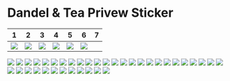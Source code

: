# Dandel & Tea Privew Sticker

| 1 | 2 | 3 | 4 | 5 | 6 | 7 |
|:---:|:---:|:---:|:---:|:---:|:---:|:---:|
|<img src="https://github.com/abas/dandeltea/blob/master/telegram-stiker/pack/Dandel%20&%20Tea%201.png?raw=tru"/>|<img src="https://github.com/abas/dandeltea/blob/master/telegram-stiker/pack/Dandel%20&%20Tea%202.png?raw=true"/>|<img src="https://github.com/abas/dandeltea/blob/master/telegram-stiker/pack/Dandel%20&%20Tea%203.png?raw=true"/>|<img src="https://github.com/abas/dandeltea/blob/master/telegram-stiker/pack/Dandel%20&%20Tea%204.png?raw=true"/>|<img src="https://github.com/abas/dandeltea/blob/master/telegram-stiker/pack/Dandel%20&%20Tea%205.png?raw=true"/>|<img src="https://github.com/abas/dandeltea/blob/master/telegram-stiker/pack/Dandel%20&%20Tea%206.png?raw=true"/>|


  <img src="https://github.com/abas/dandeltea/blob/master/telegram-stiker/pack/Dandel%20&%20Tea%207.png?raw=true"/>
  <img src="https://github.com/abas/dandeltea/blob/master/telegram-stiker/pack/Dandel%20&%20Tea%208.png?raw=true"/>
  <img src="https://github.com/abas/dandeltea/blob/master/telegram-stiker/pack/Dandel%20&%20Tea%209.png?raw=true"/>
  <img src="https://github.com/abas/dandeltea/blob/master/telegram-stiker/pack/Dandel%20&%20Tea%2010.png?raw=true"/>
  <img src="https://github.com/abas/dandeltea/blob/master/telegram-stiker/pack/Dandel%20&%20Tea%2011.png?raw=true"/>
  <img src="https://github.com/abas/dandeltea/blob/master/telegram-stiker/pack/Dandel%20&%20Tea%2012.png?raw=true"/>
  <img src="https://github.com/abas/dandeltea/blob/master/telegram-stiker/pack/Dandel%20&%20Tea%2013.png?raw=true"/>
  <img src="https://github.com/abas/dandeltea/blob/master/telegram-stiker/pack/Dandel%20&%20Tea%2014.png?raw=true"/>
  <img src="https://github.com/abas/dandeltea/blob/master/telegram-stiker/pack/Dandel%20&%20Tea%2015.png?raw=true"/>
  <img src="https://github.com/abas/dandeltea/blob/master/telegram-stiker/pack/Dandel%20&%20Tea%2016.png?raw=true"/>
  <img src="https://github.com/abas/dandeltea/blob/master/telegram-stiker/pack/Dandel%20&%20Tea%2017.png?raw=true"/>
  <img src="https://github.com/abas/dandeltea/blob/master/telegram-stiker/pack/Dandel%20&%20Tea%2018.png?raw=true"/>
  <img src="https://github.com/abas/dandeltea/blob/master/telegram-stiker/pack/Dandel%20&%20Tea%2019.png?raw=true"/>
  <img src="https://github.com/abas/dandeltea/blob/master/telegram-stiker/pack/Dandel%20&%20Tea%2020.png?raw=true"/>
  <img src="https://github.com/abas/dandeltea/blob/master/telegram-stiker/pack/Dandel%20&%20Tea%2021.png?raw=true"/>
  <img src="https://github.com/abas/dandeltea/blob/master/telegram-stiker/pack/Dandel%20&%20Tea%2022.png?raw=true"/>
  <img src="https://github.com/abas/dandeltea/blob/master/telegram-stiker/pack/Dandel%20&%20Tea%2023.png?raw=true"/>
  <img src="https://github.com/abas/dandeltea/blob/master/telegram-stiker/pack/Dandel%20&%20Tea%2024.png?raw=true"/>
  <img src="https://github.com/abas/dandeltea/blob/master/telegram-stiker/pack/Dandel%20&%20Tea%2025.png?raw=true"/>
  <img src="https://github.com/abas/dandeltea/blob/master/telegram-stiker/pack/Dandel%20&%20Tea%2026.png?raw=true"/>
  <img src="https://github.com/abas/dandeltea/blob/master/telegram-stiker/pack/Dandel%20&%20Tea%2027.png?raw=true"/>
  <img src="https://github.com/abas/dandeltea/blob/master/telegram-stiker/pack/Dandel%20&%20Tea%2028.png?raw=true"/>
  <img src="https://github.com/abas/dandeltea/blob/master/telegram-stiker/pack/Dandel%20&%20Tea%2029.png?raw=true"/>
  <img src="https://github.com/abas/dandeltea/blob/master/telegram-stiker/pack/Dandel%20&%20Tea%2030.png?raw=true"/>
  <img src="https://github.com/abas/dandeltea/blob/master/telegram-stiker/pack/Dandel%20&%20Tea%2031.png?raw=true"/>
  <img src="https://github.com/abas/dandeltea/blob/master/telegram-stiker/pack/Dandel%20&%20Tea%2032.png?raw=true"/>
  <img src="https://github.com/abas/dandeltea/blob/master/telegram-stiker/pack/Dandel%20&%20Tea%2033.png?raw=true"/>
  <img src="https://github.com/abas/dandeltea/blob/master/telegram-stiker/pack/Dandel%20&%20Tea%2034.png?raw=true"/>
  <img src="https://github.com/abas/dandeltea/blob/master/telegram-stiker/pack/Dandel%20&%20Tea%2035.png?raw=true"/>
  <img src="https://github.com/abas/dandeltea/blob/master/telegram-stiker/pack/Dandel%20&%20Tea%2036.png?raw=true"/>
  <img src="https://github.com/abas/dandeltea/blob/master/telegram-stiker/pack/Dandel%20&%20Tea%2037.png?raw=true"/>
  <img src="https://github.com/abas/dandeltea/blob/master/telegram-stiker/pack/Dandel%20&%20Tea%2038.png?raw=true"/>
  <img src="https://github.com/abas/dandeltea/blob/master/telegram-stiker/pack/Dandel%20&%20Tea%2039.png?raw=true"/>
  <img src="https://github.com/abas/dandeltea/blob/master/telegram-stiker/pack/Dandel%20&%20Tea%2040.png?raw=true"/>
  <img src="https://github.com/abas/dandeltea/blob/master/telegram-stiker/pack/Dandel%20&%20Tea%2041.png?raw=true"/>
  <img src="https://github.com/abas/dandeltea/blob/master/telegram-stiker/pack/Dandel%20&%20Tea%2042.png?raw=true"/>
  <img src="https://github.com/abas/dandeltea/blob/master/telegram-stiker/pack/Dandel%20&%20Tea%2043.png?raw=true"/>